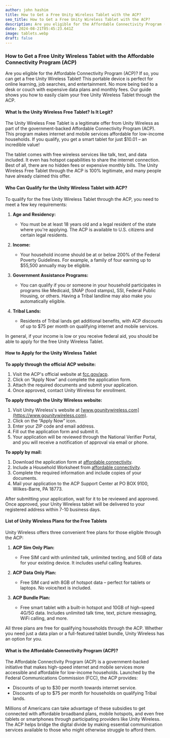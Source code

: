```yaml
---
author: john hashim
title: How to Get a Free Unity Wireless Tablet with the ACP?
seo_title: How to Get a Free Unity Wireless Tablet with the ACP?
description: Are you eligible for the Affordable Connectivity Program (ACP)? If so, you can get a free Unity Wireless Tablet! This portable device is perfect for online learning, job searches, and entertainment. 
date: 2024-08-21T05:45:23.641Z
image: tablets.webp
draft: false
---
```


### How to Get a Free Unity Wireless Tablet with the Affordable Connectivity Program (ACP)

Are you eligible for the Affordable Connectivity Program (ACP)? If so, you can get a free Unity Wireless Tablet! This portable device is perfect for online learning, job searches, and entertainment. No more being tied to a desk or couch with expensive data plans and monthly fees. Our guide shows you how to easily claim your free Unity Wireless Tablet through the ACP.

#### What Is the Unity Wireless Free Tablet? Is It Legit?

The Unity Wireless Free Tablet is a legitimate offer from Unity Wireless as part of the government-backed Affordable Connectivity Program (ACP). This program makes internet and mobile services affordable for low-income households. If you qualify, you get a smart tablet for just $10.01 – an incredible value!

The tablet comes with free wireless services like talk, text, and data included. It even has hotspot capabilities to share the internet connection. Best of all, there are no hidden fees or expensive monthly bills. The Unity Wireless Free Tablet through the ACP is 100% legitimate, and many people have already claimed this offer.

#### Who Can Qualify for the Unity Wireless Tablet with ACP?

To qualify for the free Unity Wireless Tablet through the ACP, you need to meet a few key requirements:

1. **Age and Residency:**
   - You must be at least 18 years old and a legal resident of the state where you're applying. The ACP is available to U.S. citizens and certain legal residents.

2. **Income:**
   - Your household income should be at or below 200% of the Federal Poverty Guidelines. For example, a family of four earning up to $55,500 annually may be eligible.

3. **Government Assistance Programs:**
   - You can qualify if you or someone in your household participates in programs like Medicaid, SNAP (food stamps), SSI, Federal Public Housing, or others. Having a Tribal landline may also make you automatically eligible.

4. **Tribal Lands:**
   - Residents of Tribal lands get additional benefits, with ACP discounts of up to $75 per month on qualifying internet and mobile services.

In general, if your income is low or you receive federal aid, you should be able to apply for the free Unity Wireless Tablet.

#### How to Apply for the Unity Wireless Tablet

**To apply through the official ACP website:**

1. Visit the ACP's official website at [fcc.gov/acp](https://www.fcc.gov/acp).
2. Click on “Apply Now” and complete the application form.
3. Attach the required documents and submit your application.
4. Once approved, contact Unity Wireless for enrollment.

**To apply through the Unity Wireless website:**

1. Visit Unity Wireless's website at [www.gounitywireless.com](https://www.gounitywireless.com).
2. Click on the “Apply Now” icon.
3. Enter your ZIP code and email address.
4. Fill out the application form and submit it.
5. Your application will be reviewed through the National Verifier Portal, and you will receive a notification of approval via email or phone.

**To apply by mail:**

1. Download the application form at [affordable connectivity](https://www.affordableconnectivity.gov/wp-content/uploads/ACP-Application-Form-English).
2. Include a Household Worksheet from [affordable connectivity](https://www.affordableconnectivity.gov/wp-content/uploads/lifeline/images/ACP-Household).
3. Complete the required information and include copies of your documents.
4. Mail your application to the ACP Support Center at PO BOX 9100, Wilkes-Barre, PA 18773.

After submitting your application, wait for it to be reviewed and approved. Once approved, your Unity Wireless tablet will be delivered to your registered address within 7-10 business days.

#### List of Unity Wireless Plans for the Free Tablets

Unity Wireless offers three convenient free plans for those eligible through the ACP:

1. **ACP Sim Only Plan:**
   - Free SIM card with unlimited talk, unlimited texting, and 5GB of data for your existing device. It includes useful calling features.

2. **ACP Data Only Plan:**
   - Free SIM card with 8GB of hotspot data – perfect for tablets or laptops. No voice/text is included.

3. **ACP Bundle Plan:**
   - Free smart tablet with a built-in hotspot and 10GB of high-speed 4G/5G data. Includes unlimited talk time, text, picture messaging, WiFi calling, and more.

All three plans are free for qualifying households through the ACP. Whether you need just a data plan or a full-featured tablet bundle, Unity Wireless has an option for you.

#### What is the Affordable Connectivity Program (ACP)?

The Affordable Connectivity Program (ACP) is a government-backed initiative that makes high-speed internet and mobile services more accessible and affordable for low-income households. Launched by the Federal Communications Commission (FCC), the ACP provides:

- Discounts of up to $30 per month towards internet service.
- Discounts of up to $75 per month for households on qualifying Tribal lands.

Millions of Americans can take advantage of these subsidies to get connected with affordable broadband plans, mobile hotspots, and even free tablets or smartphones through participating providers like Unity Wireless. The ACP helps bridge the digital divide by making essential communication services available to those who might otherwise struggle to afford them.

